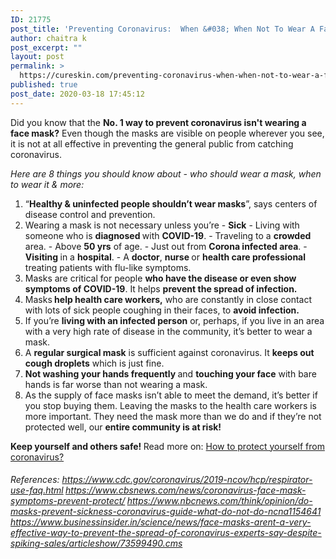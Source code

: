 ```yaml
---
ID: 21775
post_title: 'Preventing Coronavirus:  When &#038; When Not To Wear A Face Mask'
author: chaitra k
post_excerpt: ""
layout: post
permalink: >
  https://cureskin.com/preventing-coronavirus-when-when-not-to-wear-a-face-mask/
published: true
post_date: 2020-03-18 17:45:12
---
```

<span style="font-weight: 400;">Did you know that the </span><b>No. 1 way to prevent coronavirus isn't wearing a face mask?</b><span style="font-weight: 400;"> Even though the masks are visible on people wherever you see, it is not at all effective in preventing the general public from catching coronavirus.</span>

<i><span style="font-weight: 400;">Here are 8 things you should know about - who should wear a mask, when to wear it &amp; more:</span></i><span style="font-weight: 400;">
</span>
<ol>
 	<li style="font-weight: 400;"><span style="font-weight: 400;">“</span><b>Healthy &amp; uninfected people shouldn’t wear masks</b><span style="font-weight: 400;">”, says centers of disease control and prevention. </span></li>
 	<li style="font-weight: 400;"><span style="font-weight: 400;">Wearing a mask is not necessary unless you’re</span><span style="font-weight: 400;">
</span><span style="font-weight: 400;">- </span><b>Sick</b><span style="font-weight: 400;">
</span><span style="font-weight: 400;">- Living with someone who is </span><b>diagnosed </b><span style="font-weight: 400;">with </span><b>COVID-19</b><span style="font-weight: 400;">.</span><span style="font-weight: 400;">
</span><span style="font-weight: 400;">- Traveling to a </span><b>crowded </b><span style="font-weight: 400;">area.</span><span style="font-weight: 400;">
</span><span style="font-weight: 400;">- Above </span><b>50 yrs</b><span style="font-weight: 400;"> of age.</span><span style="font-weight: 400;">
</span><span style="font-weight: 400;">- Just out from </span><b>Corona infected area</b><span style="font-weight: 400;">.</span><span style="font-weight: 400;">
</span><span style="font-weight: 400;">- </span><b>Visiting </b><span style="font-weight: 400;">in a </span><b>hospital</b><span style="font-weight: 400;">.</span><span style="font-weight: 400;">
</span><span style="font-weight: 400;">- A </span><b>doctor</b><span style="font-weight: 400;">, </span><b>nurse </b><span style="font-weight: 400;">or </span><b>health care professional </b><span style="font-weight: 400;">treating patients with flu-like symptoms.</span></li>
 	<li style="font-weight: 400;"><span style="font-weight: 400;">Masks are critical for people </span><b>who have the disease or even show symptoms of COVID-19</b><span style="font-weight: 400;">. It helps </span><b>prevent the spread of infection.</b></li>
 	<li style="font-weight: 400;"><span style="font-weight: 400;">Masks</span><b> help health care workers,</b><span style="font-weight: 400;"> who are constantly in close contact with lots of sick people coughing in their faces, to </span><b>avoid infection.</b></li>
 	<li style="font-weight: 400;"><span style="font-weight: 400;">If you’re </span><b>living with an infected person</b><span style="font-weight: 400;"> or, perhaps, if you live in an area with a very high rate of disease in the community, it’s better to wear a mask.</span></li>
 	<li style="font-weight: 400;"><span style="font-weight: 400;">A </span><b>regular surgical mask</b><span style="font-weight: 400;"> is sufficient against coronavirus. It </span><b>keeps out cough droplets</b><span style="font-weight: 400;"> which is just fine.</span></li>
 	<li style="font-weight: 400;"><b>Not washing your hands frequently </b><span style="font-weight: 400;">and </span><b>touching your face</b><span style="font-weight: 400;"> with bare hands is far worse than not wearing a mask.</span></li>
 	<li style="font-weight: 400;"><span style="font-weight: 400;">As the supply of face masks isn’t able to meet the demand, it’s better if you stop buying them. Leaving the masks to the health care workers is more important. They need the mask more than we do and if they’re not protected well, our </span><b>entire community is at risk!</b></li>
</ol>
<b>Keep yourself and others safe!
</b><span style="font-weight: 400;">Read more on: </span><a href="https://cureskin.com/coronavirus-in-india-how-to-protect-yourself-from-it/"><span style="font-weight: 400;">How to protect yourself from coronavirus?</span></a>
<h5><span style="font-weight: 400;">References:</span><span style="font-weight: 400;">
</span><a href="https://www.cdc.gov/coronavirus/2019-ncov/hcp/respirator-use-faq.html"><span style="font-weight: 400;">https://www.cdc.gov/coronavirus/2019-ncov/hcp/respirator-use-faq.html</span></a>
<a href="https://www.cbsnews.com/news/coronavirus-face-mask-symptoms-prevent-protect/"><span style="font-weight: 400;">https://www.cbsnews.com/news/coronavirus-face-mask-symptoms-prevent-protect/</span></a>
<a href="https://www.nbcnews.com/think/opinion/do-masks-prevent-sickness-coronavirus-guide-what-do-not-do-ncna1154641"><span style="font-weight: 400;">https://www.nbcnews.com/think/opinion/do-masks-prevent-sickness-coronavirus-guide-what-do-not-do-ncna1154641</span></a>
<a href="https://www.businessinsider.in/science/news/face-masks-arent-a-very-effective-way-to-prevent-the-spread-of-coronavirus-experts-say-despite-spiking-sales/articleshow/73599490.cms"><span style="font-weight: 400;">https://www.businessinsider.in/science/news/face-masks-arent-a-very-effective-way-to-prevent-the-spread-of-coronavirus-experts-say-despite-spiking-sales/articleshow/73599490.cms</span></a></h5>